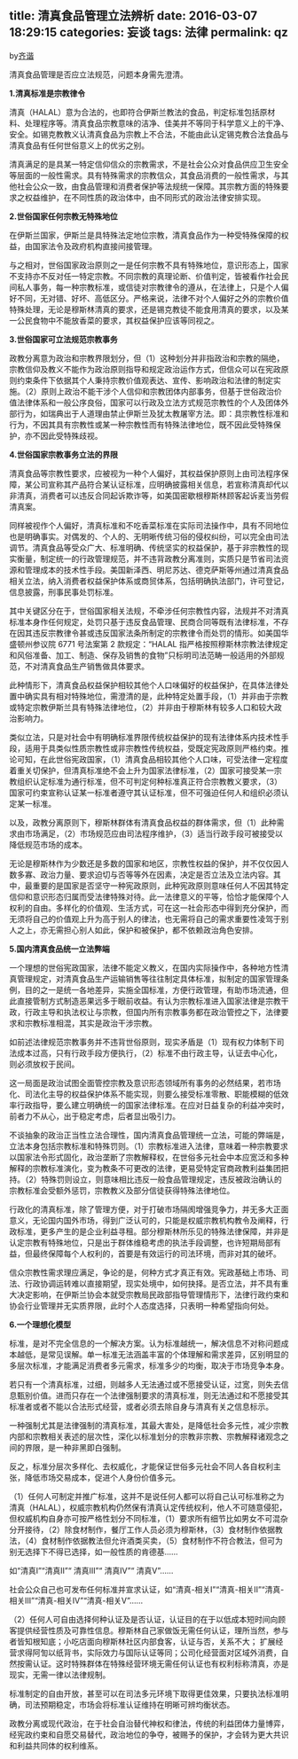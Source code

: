 title: 清真食品管理立法辨析
date: 2016-03-07 18:29:15
categories: 妄谈
tags: 法律
permalink: qz
---
by[齐谐](http://caute.net/about/)

清真食品管理是否应立法规范，问题本身需先澄清。

**1.清真标准是宗教律令**

清真（HALAL）意为合法的，也即符合伊斯兰教法的食品，判定标准包括原材料、处理程序等。清真食品宗教意味的洁净、佳美并不等同于科学意义上的干净、安全。如锡克教教义认清真食品为宗教上不合法，不能由此认定锡克教合法食品与清真食品有任何世俗意义上的优劣之别。
<!--more-->

清真满足的是具某一特定信仰信众的宗教需求，不是社会公众对食品供应卫生安全等层面的一般性需求。具有特殊需求的宗教信众，其食品消费的一般性需求，与其他社会公众一致，由食品管理和消费者保护等法规统一保障。其宗教方面的特殊要求之权益维护，在不同性质的政治体中，由不同形式的政治法律安排实现。

**2.世俗国家任何宗教无特殊地位**

在伊斯兰国家，伊斯兰是具特殊法定地位宗教，清真食品作为一种受特殊保障的权益，由国家法令及政府机构直接间接管理。

与之相对，世俗国家政治原则之一是任何宗教不具有特殊地位，意识形态上，国家不支持亦不反对任一特定宗教。不同宗教的真理论断、价值判定，皆被看作社会民间私人事务，每一种宗教标准，或信徒对宗教律令的遵从，在法律上，只是个人偏好不同，无对错、好坏、高低区分。严格来说，法律不对个人偏好之外的宗教价值特殊处理，无论是穆斯林清真的要求，还是锡克教徒不能食用清真的要求，以及某一公民食物中不能放香菜的要求，其权益保护应该等同视之。

**3.世俗国家可立法规范宗教事务**

政教分离意为政治和宗教界限划分，但（1）这种划分并非指政治和宗教的隔绝，宗教信仰及教义不能作为政治原则指导和规定政治运作方式，但信众可以在宪政原则约束条件下依据其个人秉持宗教价值观表达、宣传、影响政治和法律的制定实施。（2）原则上政治不能干涉个人信仰和宗教团体内部事务，但基于世俗政治价值法律体系和一般公序良俗，国家可以行政及立法方式规范宗教性的个人及团体外部行为，如瑞典出于人道理由禁止伊斯兰及犹太教屠宰方法。即：具宗教性标准和行为，不因其具有宗教性或某一种宗教性而有特殊法律地位，既不因此受特殊保护，亦不因此受特殊歧视。

**4.世俗国家宗教事务立法的界限**

清真食品等宗教性要求，应被视为一种个人偏好，其权益保护原则上由司法程序保障，某公司宣称其产品符合某认证标准，应明确披露相关信息，若宣称清真却代以非清真，消费者可以违反合同起诉欺诈等，如美国密歇根穆斯林顾客起诉麦当劳假清真案。

同样被视作个人偏好，清真标准和不吃香菜标准在实际司法操作中，具有不同地位也是明确事实。对偶发的、个人的、无明晰传统习俗的侵权纠纷，可以完全由司法调节。清真食品等受众广大、标准明确、传统坚实的权益保护，基于非宗教性的现实衡量，制定统一的行政管理规范，并不违背政教分离准则，实质只是节省司法资源和管理成本的技术性手段。美国新泽西、明尼苏达、德克萨斯等州通过清真食品相关立法，纳入消费者权益保护体系或商贸体系，包括明确执法部门，许可登记，信息披露，刑事民事处罚标准。

其中关键区分在于，世俗国家相关法规，不牵涉任何宗教性内容，法规并不对清真标准本身作任何规定，处罚只基于违反食品管理、民商合同等既有法律标准，不存在因其违反宗教律令甚或违反国家法条所制定的宗教律令而处罚的情形。如美国华盛顿州参议院 6771 号法案第 2 款规定：“HALAL 指严格按照穆斯林宗教法律规定和风俗准备、加工、制造、保存及销售的食物”只标明司法范畴一般适用的外部规范，不对清真食品生产销售做具体要求。

此种情形下，清真食品权益保护相较其他个人口味偏好的权益保护，在具体法律处置中确实具有相对特殊地位，需澄清的是，此种特定处置手段，（1）并非由于宗教或特定宗教伊斯兰具有特殊法律地位，（2）并非由于穆斯林有较多人口和较大政治影响力。

类似立法，只是对社会中有明确标准界限传统权益保护的现有法律体系内技术性手段，适用于具类似性质宗教性或非宗教性传统权益，受既定宪政原则严格约束。推论可知，在此世俗宪政国家，（1）清真食品相较其他个人口味，可受法律一定程度着重关切保护，但清真标准绝不会上升为国家法律标准，（2）国家可接受某一宗教组织认定标准为通行标准，但不可判定何种标准真正符合宗教教义要求，（3）国家可约束宣称认证某一标准者遵守其认证标准，但不可强迫任何人和组织必须认定某一标准。

以及，政教分离原则下，穆斯林群体有清真食品权益的群体需求，但（1）此种需求由市场满足，（2）市场规范应由司法程序维护，（3）适当行政手段可被接受以降低规范市场的成本。

无论是穆斯林作为少数还是多数的国家和地区，宗教性权益的保护，并不仅仅因人数多寡、政治力量、要求迫切与否等等外在因素，决定是否立法及立法内容。其中，最重要的是国家是否坚守一种宪政原则，此种宪政原则意味任何人不因其特定信仰和意识形态归属而受法律特殊对待。此一法律意义的平等，恰恰才能保障个人权利的自由。多样化的价值观、生活方式，可在这一社会形态中得到充分保护，而无须将自己的价值观上升为高于别人的律法，也无需将自己的需求重要性凌驾于别人之上，亦无需担心别人如此，保护和被保护，都不依赖政治角色安排。

**5.国内清真食品统一立法弊端**

一个理想的世俗宪政国家，法律不能定义教义，在国内实际操作中，各种地方性清真管理规定，对清真食品生产运输销售等往往制定具体标准，拟制定的国家管理条例，目的之一是统一各地差异，实施全国标准，方便行政管理，有助市场流通，但此直接管制方式制造恶果远多于眼前收益。有认为宗教标准进入国家法律是宗教干政，行政主导和执法权让与宗教，但国内所有宗教事务都在政治管控之下，法律要求和宗教标准相混，其实是政治干涉宗教。

如前述法律规范宗教事务并不违背世俗原则，现实矛盾是（1）现有权力体制下司法成本过高，只有行政手段方便执行，（2）标准不由行政主导，认证去中心化，则必须放权于民间。

这一局面是政治试图全面管控宗教及意识形态领域所有事务的必然结果，若市场化、司法化主导的权益保护体系不能实现，则要么接受标准零散、职能模糊的低效率行政指导，要么建立明确统一的国家法律标准。在应对日益复杂的利益冲突时，前者力不从心，出于稳定考虑，后者显出吸引力。

不谈抽象的政治正当性立法合理性，国内清真食品管理统一立法，可能的弊端是，立法本身包括宗教标准和特殊罚则。（1）宗教标准进入法律，意味着一种宗教要求以国家法令形式固化，政治垄断了宗教解释权，在世俗多元社会中本应宽泛和多种解释的宗教标准演化，变为教条不可更改的法律，更易受特定官商政教利益集团把持。（2）特殊罚则设立，则意味相比违反一般食品管理规定，违反被政治确认的宗教标准会受额外惩罚，宗教教义及部分信徒获得特殊法律地位。

行政化的清真标准，除了管理方便，对于打破市场隔阂增强竞争力，并无多大正面意义，无论国内国外市场，得到广泛认可的，只能是权威宗教机构教令及阐释，行政标准，更多产生的是企业利益寻租。部分穆斯林所乐见的特殊法律保障，并非是认定宗教有特殊地位，只是出于群体维稳考虑的执法手段调整，也许短期局部有益，但最终保障每个人权利的，首要是有效运行的司法环境，而非对其的破坏。

信众宗教性需求理应满足，争论的是，何种方式才真正有效。宪政基础上市场、司法、行政协调运转难以直接期望，现实处境中，如何抉择。是否立法，并不具有重大决定影响，在伊斯兰协会本就受宗教局民政部指导管理情形下，法律行政约束和协会行业管理并无实质界限，此时个人态度选择，只表明一种希望指向何处。

**6.一个理想化模型**

标准，是对不完全信息的一个解决方案。认为标准越统一，解决信息不对称问题成本越低，是常见误解。单一标准无法涵盖丰富的个体理解和需求差异，区别明显的多层次标准，才能满足消费者多元需求，标准多少的均衡，取决于市场竞争本身。

若只有一个清真标准，过细，则越多人无法通过或不愿接受认证，过宽，则失去信息甄别价值。进而只存在一个法律强制要求的清真标准，则无法通过和不愿接受其标准者或者不能以合法形式经营，或者必须去除自身与清真有关之信息标示。

一种强制尤其是法律强制的清真标准，其最大害处，是降低社会多元性，减少宗教内部和宗教相关表述的层次性，深化以标准划分的宗教非宗教、宗教解释诸观念之间的界限，是一种非黑即白强制。

反之，标准分层次多样化、去权威化，才能保证世俗多元社会不同人各自权利主张，降低市场交易成本，促进个人身份价值多元。

（1）任何人可制定并推广标准，这并不是说任何人都可以将自己认可标准称之为清真（HALAL），权威宗教机构仍然保有清真认定传统权利，他人不可随意侵犯，但权威机构自身亦可按严格性划分不同标准，（1）要求所有细节比如男女不可混杂分开接待，（2）除食材制作，餐厅工作人员必须为穆斯林，（3）食材制作依据教法，（4）食材制作依据教法但允许酒类买卖，（5）食材制作不符合教法，但可为别无选择下不得已选择，如一般性质的肯德基……

如“清真Ⅰ”“清真Ⅱ”“ 清真Ⅲ”“ 清真Ⅳ”“ 清真Ⅴ”……

社会公众自己也可发布任何标准并宣求认证，如“清真-相关Ⅰ”“清真-相关Ⅱ”“清真-相关Ⅲ”“清真-相关Ⅳ”“清真-相关Ⅴ”……

（2）任何人可自由选择何种认证及是否认证，认证目的在于以低成本短时间向顾客提供经营性质及可靠性信息。穆斯林自己家做饭无需任何认证，理所当然，参与者皆知根知底；小吃店面向穆斯林社区内部食客，认证与否，关系不大；
扩展经营求得阿訇以纸背书，实际效力与国际认证等同；公司化经营面对区域外消费，自然按需认证。这时特殊群体在特殊经营环境无需任何认证也有权利标称清真，亦是现实，无需一律以法律规制。

标准制定的自由开放，甚至可以在司法多元环境下取得更佳效果，只要执法标准明确，司法预期稳定，市场会将标准认证维持在明晰可辨均衡状态。

政教分离或现代政治，在于社会自治替代神权和律法，传统的利益团体力量博弈，经宪政约束和自愿交易替代，政治地位的争夺，被赐予的保护，才会转为更大共识和利益共同体的权利维系。
